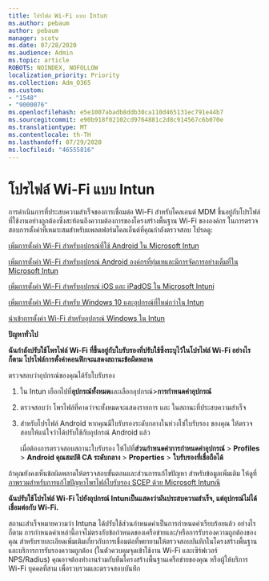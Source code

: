 ```yaml
---
title: โปรไฟล์ Wi-Fi แบบ Intun
ms.author: pebaum
author: pebaum
manager: scotv
ms.date: 07/28/2020
ms.audience: Admin
ms.topic: article
ROBOTS: NOINDEX, NOFOLLOW
localization_priority: Priority
ms.collection: Adm_O365
ms.custom:
- "1548"
- "9000076"
ms.openlocfilehash: e5e1007abadb8ddb30ca110d465131ec791e44b7
ms.sourcegitcommit: e90b918f02102cd9764881c2d8c914567c6b070e
ms.translationtype: MT
ms.contentlocale: th-TH
ms.lasthandoff: 07/29/2020
ms.locfileid: "46555816"
---
```

# <a name="intune-wi-fi-profiles"></a>โปรไฟล์ Wi-Fi แบบ Intun

การดําเนินการที่ประสบความสําเร็จของการเชื่อมต่อ Wi-Fi สําหรับไคลเอนต์ MDM ขึ้นอยู่กับโปรไฟล์ที่ใช้งานอย่างถูกต้องซึ่งสะท้อนถึงความต้องการของโครงสร้างพื้นฐาน Wi-Fi ขององค์กร ในการตรวจสอบการตั้งค่าที่เหมาะสมสําหรับแพลตฟอร์มไคลเอ็นต์ที่คุณกําลังตรวจสอบ โปรดดู: 

[เพิ่มการตั้งค่า Wi-Fi สําหรับอุปกรณ์ที่ใช้ Android ใน Microsoft Intun](https://docs.microsoft.com/intune/wi-fi-settings-android)

[เพิ่มการตั้งค่า Wi-Fi สําหรับอุปกรณ์ Android องค์กรที่ทุ่มเทและมีการจัดการอย่างเต็มที่ใน Microsoft Intun](https://docs.microsoft.com/intune/wi-fi-settings-android-enterprise)

[เพิ่มการตั้งค่า Wi-Fi สําหรับอุปกรณ์ iOS และ iPadOS ใน Microsoft Intuni](https://docs.microsoft.com/intune/wi-fi-settings-ios)

[เพิ่มการตั้งค่า Wi-Fi สําหรับ Windows 10 และอุปกรณ์ที่ใหม่กว่าใน Intun](https://docs.microsoft.com/intune/wi-fi-settings-windows)

[นําเข้าการตั้งค่า Wi-Fi สําหรับอุปกรณ์ Windows ใน Intun](https://docs.microsoft.com/intune/wi-fi-settings-import-windows-8-1)

**ปัญหาทั่วไป**

**ฉันกําลังปรับใช้โพรไฟล์ Wi-Fi ที่ขึ้นอยู่กับใบรับรองที่ปรับใช้ซึ่งระบุไว้ในโปรไฟล์ Wi-Fi อย่างไรก็ตาม โปรไฟล์การตั้งค่าคอนฟิกจะแสดงสถานะข้อผิดพลาด**

ตรวจสอบว่าอุปกรณ์ของคุณได้รับใบรับรอง

1. ใน Intun เยือกไปที่**อุปกรณ์ทั้งหมด**และเลือกอุปกรณ์>**การกําหนดค่าอุปกรณ์**

2. ตรวจสอบว่า โพรไฟล์ที่คาดว่าจะทั้งหมดจะแสดงรายการ และ ในสถานะที่ประสบความสําเร็จ

3. สําหรับโปรไฟล์ Android หากคุณมีใบรับรองระดับกลางในห่วงโซ่ใบรับรอง ของคุณ ให้ตรวจสอบให้แน่ใจว่าได้ปรับใช้กับอุปกรณ์ Android แล้ว

    เมื่อต้องการตรวจสอบสถานะใบรับรอง ให้ไปที่**ส่วนกําหนดค่าการกําหนดค่าอุปกรณ์**  >  **Profiles**  >  **Android คุณสมบัติ CA ระดับกลาง**  >  **Properties**  >  **ใบรับรองที่เชื่อถือได้**

ถ้าคุณยังคงเห็นข้อผิดพลาดให้ตรวจสอบขั้นตอนและส่วนการแก้ไขปัญหา สําหรับข้อมูลเพิ่มเติม ให้ดูที่[ภาพรวมสําหรับการแก้ไขปัญหาโพรไฟล์ใบรับรอง SCEP ด้วย Microsoft Intunณี](https://support.microsoft.com/help/4457481/troubleshooting-scep-certificate-profile-deployment-in-intune)

**ฉันปรับใช้โปรไฟล์ Wi-Fi ไปยังอุปกรณ์ Intunเป็นแสดงว่ามันประสบความสําเร็จ, แต่อุปกรณ์ไม่ได้เชื่อมต่อกับ Wi-Fi.**

สถานะสําเร็จหมายความว่า Intuna ได้ปรับใช้ส่วนกําหนดค่าเป็นการกําหนดค่าเรียบร้อยแล้ว อย่างไรก็ตาม การกําหนดค่าเหล่านี้อาจไม่ตรงกับข้อกําหนดของเครือข่ายและ/หรือการรับรองความถูกต้องของคุณ สําหรับรายละเอียดเพิ่มเติมเกี่ยวกับการเชื่อมต่อที่พยายามให้ตรวจสอบบันทึกในโครงสร้างพื้นฐานและบริการการรับรองความถูกต้อง (ในตัวควบคุมจุดเข้าใช้งาน Wi-Fi และเซิร์ฟเวอร์ NPS/Radius) คุณอาจต้องทํางานร่วมกับทีมโครงสร้างพื้นฐานเครือข่ายของคุณ หรือผู้ให้บริการ Wi-Fi บุคคลที่สาม เพื่อรวบรวมและตรวจสอบบันทึก